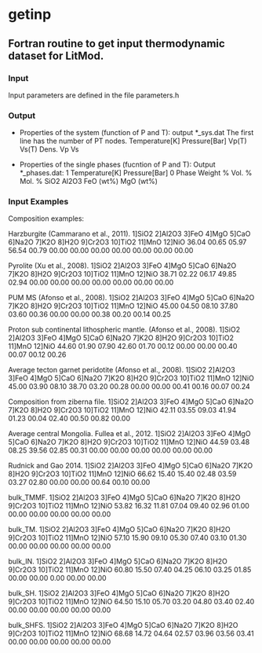 # getinp

## Fortran routine to get input thermodynamic dataset for LitMod.

### Input

Input parameters are defined in the file parameters.h

### Output

+ Properties of the system (function of P and T):
output *_sys.dat
The first line has the number of PT nodes.
Temperature[K]   Pressure[Bar]   Vp(T)   Vs(T)   Dens.   Vp   Vs

+ Properties of the single phases (fucntion of P and T):
Output *_phases.dat:
1   Temperature[K]   Pressure[Bar]
0   Phase   Weight %    Vol. %    Mol. %    SiO2   Al2O3    FeO (wt%)    MgO (wt%)


### Input Examples

Composition examples:

Harzburgite (Cammarano et al., 2011).
1]SiO2  2]Al2O3  3]FeO  4]MgO  5]CaO  6]Na2O  7]K2O  8]H2O  9]Cr2O3  10]TiO2  11]MnO  12]NiO
36.04   00.65    05.97  56.54  00.79  00.00   00.00  00.00  00.00    00.00    00.00   00.00

Pyrolite (Xu et al., 2008).
1]SiO2  2]Al2O3  3]FeO  4]MgO  5]CaO  6]Na2O  7]K2O  8]H2O  9]Cr2O3  10]TiO2  11]MnO  12]NiO
38.71   02.22    06.17  49.85  02.94  00.00   00.00  00.00  00.00    00.00    00.00   00.00

PUM MS (Afonso et al., 2008).
1]SiO2  2]Al2O3  3]FeO  4]MgO  5]CaO  6]Na2O  7]K2O  8]H2O  9]Cr2O3  10]TiO2  11]MnO  12]NiO
45.00   04.50    08.10  37.80  03.60  00.36   00.00  00.00  00.38    00.20    00.14   00.25

Proton sub continental lithospheric mantle. (Afonso et al., 2008).
1]SiO2  2]Al2O3  3]FeO  4]MgO  5]CaO  6]Na2O  7]K2O  8]H2O  9]Cr2O3  10]TiO2  11]MnO  12]NiO
44.60   01.90    07.90  42.60  01.70  00.12   00.00  00.00  00.40    00.07    00.12   00.26

Average tecton garnet peridotite (Afonso et al., 2008).
1]SiO2  2]Al2O3  3]FeO  4]MgO  5]CaO  6]Na2O  7]K2O  8]H2O  9]Cr2O3  10]TiO2  11]MnO  12]NiO
45.00   03.90    08.10  38.70  03.20  00.28   00.00  00.00  00.41    00.16    00.07   00.24

Composition from ziberna file.
1]SiO2  2]Al2O3  3]FeO  4]MgO  5]CaO  6]Na2O  7]K2O  8]H2O  9]Cr2O3  10]TiO2  11]MnO  12]NiO
42.11   03.55    09.03  41.94  01.23  00.04   02.40  00.50  00.82    00.00

Average central Mongolia. Fullea et al., 2012.
1]SiO2  2]Al2O3  3]FeO  4]MgO  5]CaO  6]Na2O  7]K2O  8]H2O  9]Cr2O3  10]TiO2  11]MnO  12]NiO
44.59   03.48    08.25  39.56  02.85  00.31   00.00  00.00  00.00    00.00    00.00   00.00

Rudnick and Gao 2014.
1]SiO2  2]Al2O3  3]FeO  4]MgO  5]CaO  6]Na2O  7]K2O  8]H2O  9]Cr2O3  10]TiO2  11]MnO  12]NiO
66.62   15.40    15.40  02.48  03.59  03.27   02.80  00.00  00.00    00.64    00.10   00.00

bulk_TMMF.
1]SiO2  2]Al2O3  3]FeO  4]MgO  5]CaO  6]Na2O  7]K2O  8]H2O  9]Cr2O3  10]TiO2  11]MnO  12]NiO
53.82   16.32    11.81  07.04  09.40  02.96   01.00  00.00  00.00    00.00    00.00   00.00

bulk_TM.
1]SiO2  2]Al2O3  3]FeO  4]MgO  5]CaO  6]Na2O  7]K2O  8]H2O  9]Cr2O3  10]TiO2  11]MnO  12]NiO
57.10   15.90    09.10  05.30  07.40  03.10   01.30  00.00  00.00    00.00    00.00   00.00

bulk_IN.
1]SiO2  2]Al2O3  3]FeO  4]MgO  5]CaO  6]Na2O  7]K2O  8]H2O  9]Cr2O3  10]TiO2  11]MnO  12]NiO
60.80   15.50    07.40  04.25  06.10  03.25   01.85  00.00  00.00    0.00     00.00   00.00

bulk_SH.
1]SiO2  2]Al2O3  3]FeO  4]MgO  5]CaO  6]Na2O  7]K2O  8]H2O  9]Cr2O3  10]TiO2  11]MnO  12]NiO
64.50   15.10    05.70  03.20  04.80  03.40   02.40  00.00  00.00    00.00    00.00   00.00

bulk_SHFS.
1]SiO2  2]Al2O3  3]FeO  4]MgO  5]CaO  6]Na2O  7]K2O  8]H2O  9]Cr2O3  10]TiO2  11]MnO  12]NiO
68.68   14.72    04.64  02.57  03.96  03.56   03.41  00.00  00.00    00.00    00.00   00.00
